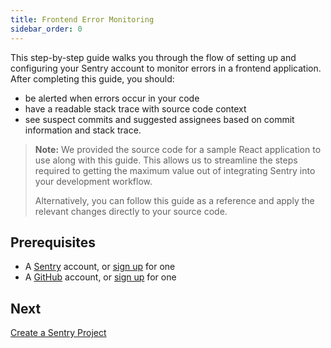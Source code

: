 ```yaml
---
title: Frontend Error Monitoring
sidebar_order: 0
---
```


This step-by-step guide walks you through the flow of setting up and configuring your Sentry account to monitor errors in a frontend application. After completing this guide, you should:

- be alerted when errors occur in your code
- have a readable stack trace with source code context
- see suspect commits and suggested assignees based on commit information and stack trace.

> **Note:**  We provided the source code for a sample React application to use along with this guide. This allows us to streamline the steps required to getting the maximum value out of integrating Sentry into your development workflow.
>
> Alternatively, you can follow this guide as a reference and apply the relevant changes directly to your source code.

## Prerequisites

- A [Sentry](https://sentry.io) account, or [sign up](https://sentry.io/signup/) for one
- A [GitHub](https://github.com/) account, or [sign up](https://github.com/join) for one

## Next

[Create a Sentry Project](/guides/tutorials/integrate-frontend/create-new-project/)
